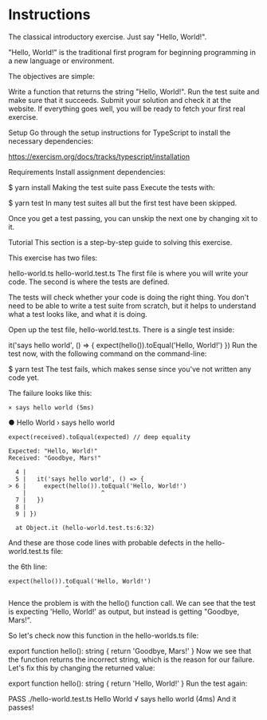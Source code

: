 # Instructions

The classical introductory exercise. Just say "Hello, World!".

"Hello, World!" is the traditional first program for beginning programming in a new language or environment.

The objectives are simple:

Write a function that returns the string "Hello, World!".
Run the test suite and make sure that it succeeds.
Submit your solution and check it at the website.
If everything goes well, you will be ready to fetch your first real exercise.

Setup
Go through the setup instructions for TypeScript to install the necessary dependencies:

https://exercism.org/docs/tracks/typescript/installation

Requirements
Install assignment dependencies:

$ yarn install
Making the test suite pass
Execute the tests with:

$ yarn test
In many test suites all but the first test have been skipped.

Once you get a test passing, you can unskip the next one by changing xit to it.

Tutorial
This section is a step-by-step guide to solving this exercise.

This exercise has two files:

hello-world.ts
hello-world.test.ts
The first file is where you will write your code. The second is where the tests are defined.

The tests will check whether your code is doing the right thing. You don't need to be able to write a test suite from scratch, but it helps to understand what a test looks like, and what it is doing.

Open up the test file, hello-world.test.ts. There is a single test inside:

it('says hello world', () => {
  expect(hello()).toEqual('Hello, World!')
})
Run the test now, with the following command on the command-line:

$ yarn test
The test fails, which makes sense since you've not written any code yet.

The failure looks like this:

    × says hello world (5ms)

  ● Hello World › says hello world

    expect(received).toEqual(expected) // deep equality

    Expected: "Hello, World!"
    Received: "Goodbye, Mars!"

      4 |
      5 |   it('says hello world', () => {
    > 6 |     expect(hello()).toEqual('Hello, World!')
        |                     ^
      7 |   })
      8 |
      9 | })

      at Object.it (hello-world.test.ts:6:32)
And these are those code lines with probable defects in the hello-world.test.ts file:

the 6th line:

    expect(hello()).toEqual('Hello, World!')
                    ^
Hence the problem is with the hello() function call. We can see that the test is expecting 'Hello, World!' as output, but instead is getting "Goodbye, Mars!".

So let's check now this function in the hello-worlds.ts file:

export function hello(): string {
  return 'Goodbye, Mars!'
}
Now we see that the function returns the incorrect string, which is the reason for our failure. Let's fix this by changing the returned value:

export function hello(): string {
  return 'Hello, World!'
}
Run the test again:

 PASS  ./hello-world.test.ts
  Hello World
    √ says hello world (4ms)
And it passes!